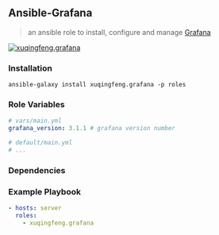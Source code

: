 ## Ansible-Grafana
> an ansible role to install, configure and manage [Grafana](http://grafana.org/)

[![xuqingfeng.grafana](https://img.shields.io/badge/role-xuqingfeng.grafana-blue.svg?style=flat-square)](https://galaxy.ansible.com/xuqingfeng/grafana/)

### Installation

`ansible-galaxy install xuqingfeng.grafana -p roles`

### Role Variables

```yaml
# vars/main.yml
grafana_version: 3.1.1 # grafana version number

# default/main.yml
# ...
```

### Dependencies

### Example Playbook

```yaml
- hosts: server
  roles:
    - xuqingfeng.grafana
```